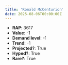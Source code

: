 ```yaml
---
title: 'Ronald McCenturion'
date: 2025-08-06T00:00:00Z
---
```

- **RAP**: 3617
- **Value**: -1
- **Demand level**: -1
- **Trend**: -1
- **Projected?**: True
- **Hyped?**: True
- **Rare?**: True
